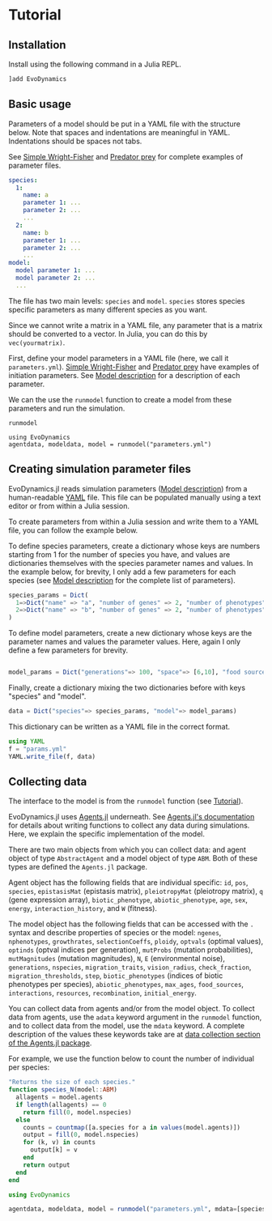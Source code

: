 # Tutorial

## Installation

Install using the following command in a Julia REPL.

```julia
]add EvoDynamics
```

## Basic usage

Parameters of a model should be put in a YAML file with the structure below. Note that spaces and indentations are meaningful in YAML. Indentations should be spaces not tabs.

See [Simple Wright-Fisher](@ref) and [Predator prey](@ref) for complete examples of parameter files.

```yml
species:
  1:
    name: a
    parameter 1: ...
    parameter 2: ...
    ...
  2:
    name: b
    parameter 1: ... 
    parameter 2: ... 
    ...
model:
  model parameter 1: ...
  model parameter 2: ...
  ...
```

The file has two main levels: `species` and `model`. `species` stores species specific parameters as many different species as you want.

Since we cannot write a matrix in a YAML file, any parameter that is a matrix should be converted to a vector. In Julia, you can do this by `vec(yourmatrix)`.

First, define your model parameters in a YAML file (here, we call it `parameters.yml`). [Simple Wright-Fisher](@ref) and [Predator prey](@ref) have examples of initiation parameters. See [Model description](@ref) for a description of each parameter.

We can the use the `runmodel` function to create a model from these parameters and run the simulation.

```@docs
runmodel
```

```@example
using EvoDynamics
agentdata, modeldata, model = runmodel("parameters.yml")
```

## Creating simulation parameter files

EvoDynamics.jl reads simulation parameters ([Model description](@ref)) from a human-readable [YAML](https://github.com/JuliaData/YAML.jl) file. This file can be populated manually using a text editor or from within a Julia session.

To create parameters from within a Julia session and write them to a YAML file, you can follow the example below.

To define species parameters, create a dictionary whose keys are numbers starting from 1 for the number of species you have, and values are dictionaries themselves with the species parameter names and values. In the example below, for brevity, I only add a few parameters for each species (see [Model description](@ref) for the complete list of parameters).


```julia
species_params = Dict(
  1=>Dict("name" => "a", "number of genes" => 2, "number of phenotypes" => 2, "abiotic phenotypes" => [1]),
  2=>Dict("name" => "b", "number of genes" => 2, "number of phenotypes" => 2, "abiotic phenotypes" => [1])
)

```

To define model parameters, create a new dictionary whose keys are the parameter names and values the parameter values. Here, again I only define a few parameters for brevity.

```julia

model_params = Dict("generations"=> 100, "space"=> [6,10], "food sources" => [1.0, 0.7, 0.0, 0.0])

```

Finally, create a dictionary mixing the two dictionaries before with keys "species" and "model". 

```julia
data = Dict("species"=> species_params, "model"=> model_params)
```

This dictionary can be written as a YAML file in the correct format.

```julia
using YAML
f = "params.yml"
YAML.write_file(f, data)
```


## Collecting data

The interface to the model is from the `runmodel` function (see [Tutorial](@ref)).

EvoDynamics.jl uses [Agents.jl](https://github.com/JuliaDynamics/Agents.jl) underneath. See [Agents.jl's documentation](https://juliadynamics.github.io/Agents.jl/dev/) for details about writing functions to collect any data during simulations. Here, we explain the specific implementation of the model.

There are two main objects from which you can collect data: and agent object of type `AbstractAgent` and a model object of type `ABM`. Both of these types are defined the `Agents.jl` package.

Agent object has the following fields that are individual specific: `id`, `pos`, `species`, `epistasisMat` (epistasis matrix), `pleiotropyMat` (pleiotropy matrix), `q` (gene expression array), `biotic_phenotype`, `abiotic_phenotype`, `age`, `sex`, `energy`, `interaction_history`, and `W` (fitness).

The model object has the following fields that can be accessed with the `.` syntax and describe properties of species or the model: `ngenes`, `nphenotypes`, `growthrates`, `selectionCoeffs`, `ploidy`, `optvals` (optimal values), `optinds` (optval indices per generation), `mutProbs` (mutation probabilities), `mutMagnitudes` (mutation magnitudes), `N`, `E` (environmental noise), `generations`, `nspecies`, `migration_traits`, `vision_radius`, `check_fraction`, `migration_thresholds`, `step`, `biotic_phenotypes` (indices of biotic phenotypes per species), `abiotic_phenotypes`, `max_ages`, `food_sources`, `interactions`, `resources`, `recombination`, `initial_energy`.

You can collect data from agents and/or from the model object. To collect data from agents, use the `adata` keyword argument in the `runmodel` function, and to collect data from the model, use the `mdata` keyword. A complete description of the values these keywords take are at [data collection section of the Agents.jl package](https://juliadynamics.github.io/Agents.jl/stable/tutorial/#.-Collecting-data).

For example, we use the function below to count the number of individual per species:

```jl
"Returns the size of each species."
function species_N(model::ABM)
  allagents = model.agents
  if length(allagents) == 0
    return fill(0, model.nspecies)
  else
    counts = countmap([a.species for a in values(model.agents)])
    output = fill(0, model.nspecies)
    for (k, v) in counts
      output[k] = v
    end
    return output
  end
end

using EvoDynamics

agentdata, modeldata, model = runmodel("parameters.yml", mdata=[species_N])
```

